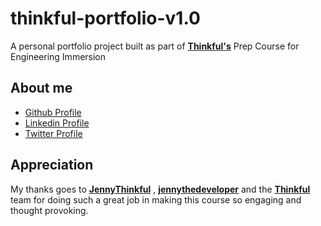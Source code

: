 # thinkful-portfolio-v1.0

A personal portfolio project built as part of **[Thinkful's](https://thinkful.com)** Prep Course for Engineering Immersion

## About me
* [Github Profile](https://github.com/TheSaviourEking)
* [Linkedin Profile](https://www.linkedin.com/in/saviour-eking)
* [Twitter Profile](https://twitter.com/TheSaviourEking)

## Appreciation

My thanks goes to **[JennyThinkful](https://github.com/jennythinkful)** , **[jennythedeveloper](https://github.com/jennythedeveloper)** and the **[Thinkful](https://thinkful.com)** team for doing such a great job in making this course so engaging and thought provoking.
